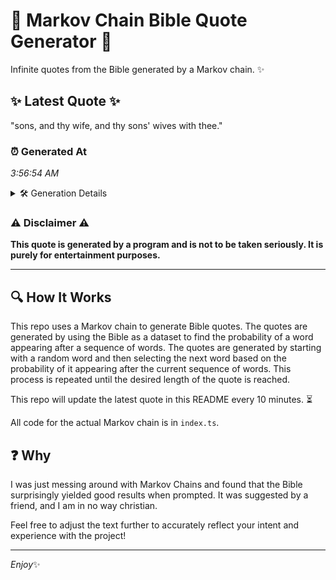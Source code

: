 # 📖 Markov Chain Bible Quote Generator 📖

Infinite quotes from the Bible generated by a Markov chain. ✨

## ✨ Latest Quote ✨
"sons, and thy wife, and thy sons' wives with thee."

### ⏰ Generated At
*3:56:54 AM*

<details>
    <summary>🛠️ Generation Details</summary>
    <p>
        <strong>🌱 Seed:</strong> sons,<br>
        <strong>🔄 Iterations:</strong> 9<br>
        <strong>📜 Context History:</strong><br>[ sons, ]: and<br>[ sons,, and ]: thy<br>[ sons,, and, thy ]: wife,<br>[ sons,, and, thy, wife, ]: and<br>[ sons,, and, thy, wife,, and ]: thy<br>[ sons,, and, thy, wife,, and, thy ]: sons'<br>[ and, thy, wife,, and, thy, sons' ]: wives<br>[ thy, wife,, and, thy, sons', wives ]: with<br>[ wife,, and, thy, sons', wives, with ]: thee.<br>
    </p>
</details>

### ⚠️ Disclaimer ⚠️
**This quote is generated by a program and is not to be taken seriously. It is purely for entertainment purposes.**

---

## 🔍 How It Works

This repo uses a Markov chain to generate Bible quotes. The quotes are generated by using the Bible as a dataset to find the probability of a word appearing after a sequence of words. The quotes are generated by starting with a random word and then selecting the next word based on the probability of it appearing after the current sequence of words. This process is repeated until the desired length of the quote is reached.

This repo will update the latest quote in this README every 10 minutes. ⏳

All code for the actual Markov chain is in `index.ts`.

## ❓ Why

I was just messing around with Markov Chains and found that the Bible surprisingly yielded good results when prompted. 
It was suggested by a friend, and I am in no way christian.

Feel free to adjust the text further to accurately reflect your intent and experience with the project!

---

*Enjoy*✨
